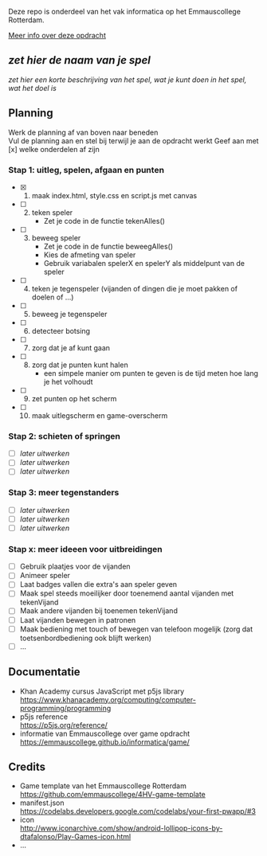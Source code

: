 Deze repo is onderdeel van het vak informatica op het Emmauscollege Rotterdam.

[Meer info over deze opdracht](https://informatica.emmauscollege.nl/)

## *zet hier de naam van je spel*

*zet hier een korte beschrijving van het spel, wat je kunt doen in het spel, wat het doel is*

## Planning
Werk de planning af van boven naar beneden<br>
Vul de planning aan en stel bij terwijl je aan de opdracht werkt
Geef aan met [x] welke onderdelen af zijn

### Stap 1: uitleg, spelen, afgaan en punten
- [x] 1. maak index.html, style.css en script.js met canvas
- [ ] 2. teken speler
        - Zet je code in de functie tekenAlles()
- [ ] 3. beweeg speler
        - Zet je code in de functie beweegAlles()
        - Kies de afmeting van speler
        - Gebruik variabalen spelerX en spelerY als middelpunt van de speler
- [ ] 4. teken je tegenspeler (vijanden of dingen die je moet pakken of doelen of ...)
- [ ] 5. beweeg je tegenspeler
- [ ] 6. detecteer botsing
- [ ] 7. zorg dat je af kunt gaan
- [ ] 8. zorg dat je punten kunt halen
        - een simpele manier om punten te geven is de tijd meten hoe lang je het volhoudt
- [ ] 9. zet punten op het scherm
- [ ] 10. maak uitlegscherm en game-overscherm

### Stap 2: schieten of springen
- [ ] *later uitwerken*
- [ ] *later uitwerken*
- [ ] *later uitwerken*

### Stap 3: meer tegenstanders
- [ ] *later uitwerken*
- [ ] *later uitwerken*
- [ ] *later uitwerken*

### Stap x: meer ideeen voor uitbreidingen
- [ ] Gebruik plaatjes voor de vijanden
- [ ] Animeer speler
- [ ] Laat badges vallen die extra's aan speler geven
- [ ] Maak spel steeds moeilijker door toenemend aantal vijanden met tekenVijand
- [ ] Maak andere vijanden bij toenemen tekenVijand
- [ ] Laat vijanden bewegen in patronen
- [ ] Maak bediening met touch of bewegen van telefoon mogelijk (zorg dat toetsenbordbediening ook blijft werken)
- [ ] ...

## Documentatie
- Khan Academy cursus JavaScript met p5js library <br>
https://www.khanacademy.org/computing/computer-programming/programming
- p5js reference <br>
https://p5js.org/reference/
- informatie van Emmauscollege over game opdracht <br>
https://emmauscollege.github.io/informatica/game/

## Credits
- Game template van het Emmauscollege Rotterdam <br>
        https://github.com/emmauscollege/4HV-game-template
- manifest.json <br>
        https://codelabs.developers.google.com/codelabs/your-first-pwapp/#3
- icon <br>
        http://www.iconarchive.com/show/android-lollipop-icons-by-dtafalonso/Play-Games-icon.html
- ...

